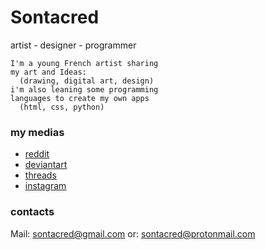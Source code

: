 # Sontacred


artist - designer - programmer

```
I'm a young French artist sharing
my art and Ideas:
  (drawing, digital art, design) 
i'm also leaning some programming 
languages to create my own apps
  (html, css, python) 
``` 

### my medias
- [reddit](https://www.reddit.com/u/Legochems)
- [deviantart](https://www.deviantart.com/sontacred)
- [threads](https://www.deviantart.com/sontacred) 
- [instagram](https://www.instagram.com/sontacred/)

### contacts
  Mail: sontacred@gmail.com
	or: sontacred@protonmail.com

